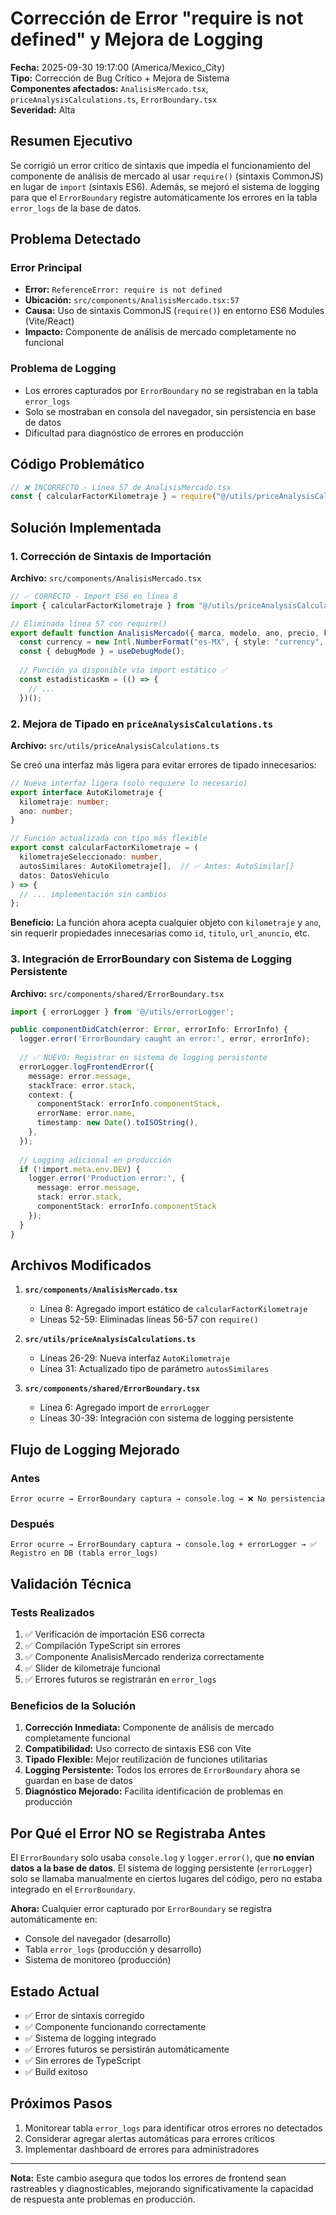 # Corrección de Error "require is not defined" y Mejora de Logging

**Fecha:** 2025-09-30 19:17:00 (America/Mexico_City)  
**Tipo:** Corrección de Bug Crítico + Mejora de Sistema  
**Componentes afectados:** `AnalisisMercado.tsx`, `priceAnalysisCalculations.ts`, `ErrorBoundary.tsx`  
**Severidad:** Alta

## Resumen Ejecutivo

Se corrigió un error crítico de sintaxis que impedía el funcionamiento del componente de análisis de mercado al usar `require()` (sintaxis CommonJS) en lugar de `import` (sintaxis ES6). Además, se mejoró el sistema de logging para que el `ErrorBoundary` registre automáticamente los errores en la tabla `error_logs` de la base de datos.

## Problema Detectado

### Error Principal
- **Error:** `ReferenceError: require is not defined`
- **Ubicación:** `src/components/AnalisisMercado.tsx:57`
- **Causa:** Uso de sintaxis CommonJS (`require()`) en entorno ES6 Modules (Vite/React)
- **Impacto:** Componente de análisis de mercado completamente no funcional

### Problema de Logging
- Los errores capturados por `ErrorBoundary` no se registraban en la tabla `error_logs`
- Solo se mostraban en consola del navegador, sin persistencia en base de datos
- Dificultad para diagnóstico de errores en producción

## Código Problemático

```typescript
// ❌ INCORRECTO - Línea 57 de AnalisisMercado.tsx
const { calcularFactorKilometraje } = require("@/utils/priceAnalysisCalculations");
```

## Solución Implementada

### 1. Corrección de Sintaxis de Importación

**Archivo:** `src/components/AnalisisMercado.tsx`

```typescript
// ✅ CORRECTO - Import ES6 en línea 8
import { calcularFactorKilometraje } from "@/utils/priceAnalysisCalculations";

// Eliminada línea 57 con require()
export default function AnalisisMercado({ marca, modelo, ano, precio, kilometraje, onKilometrajeChange, autosSimilares, datos }: AnalisisMercadoProps) {
  const currency = new Intl.NumberFormat("es-MX", { style: "currency", currency: "MXN", minimumFractionDigits: 0, maximumFractionDigits: 0 });
  const { debugMode } = useDebugMode();
  
  // Función ya disponible vía import estático ✅
  const estadisticasKm = (() => {
    // ...
  })();
```

### 2. Mejora de Tipado en `priceAnalysisCalculations.ts`

**Archivo:** `src/utils/priceAnalysisCalculations.ts`

Se creó una interfaz más ligera para evitar errores de tipado innecesarios:

```typescript
// Nueva interfaz ligera (solo requiere lo necesario)
export interface AutoKilometraje {
  kilometraje: number;
  ano: number;
}

// Función actualizada con tipo más flexible
export const calcularFactorKilometraje = (
  kilometrajeSeleccionado: number, 
  autosSimilares: AutoKilometraje[],  // ✅ Antes: AutoSimilar[]
  datos: DatosVehiculo
) => {
  // ... implementación sin cambios
};
```

**Beneficio:** La función ahora acepta cualquier objeto con `kilometraje` y `ano`, sin requerir propiedades innecesarias como `id`, `titulo`, `url_anuncio`, etc.

### 3. Integración de ErrorBoundary con Sistema de Logging Persistente

**Archivo:** `src/components/shared/ErrorBoundary.tsx`

```typescript
import { errorLogger } from '@/utils/errorLogger';

public componentDidCatch(error: Error, errorInfo: ErrorInfo) {
  logger.error('ErrorBoundary caught an error:', error, errorInfo);
  
  // ✅ NUEVO: Registrar en sistema de logging persistente
  errorLogger.logFrontendError({
    message: error.message,
    stackTrace: error.stack,
    context: {
      componentStack: errorInfo.componentStack,
      errorName: error.name,
      timestamp: new Date().toISOString(),
    },
  });
  
  // Logging adicional en producción
  if (!import.meta.env.DEV) {
    logger.error('Production error:', {
      message: error.message,
      stack: error.stack,
      componentStack: errorInfo.componentStack
    });
  }
}
```

## Archivos Modificados

1. **`src/components/AnalisisMercado.tsx`**
   - Línea 8: Agregado import estático de `calcularFactorKilometraje`
   - Líneas 52-59: Eliminadas líneas 56-57 con `require()`

2. **`src/utils/priceAnalysisCalculations.ts`**
   - Líneas 26-29: Nueva interfaz `AutoKilometraje`
   - Línea 31: Actualizado tipo de parámetro `autosSimilares`

3. **`src/components/shared/ErrorBoundary.tsx`**
   - Línea 6: Agregado import de `errorLogger`
   - Líneas 30-39: Integración con sistema de logging persistente

## Flujo de Logging Mejorado

### Antes
```
Error ocurre → ErrorBoundary captura → console.log → ❌ No persistencia
```

### Después
```
Error ocurre → ErrorBoundary captura → console.log + errorLogger → ✅ Registro en DB (tabla error_logs)
```

## Validación Técnica

### Tests Realizados
1. ✅ Verificación de importación ES6 correcta
2. ✅ Compilación TypeScript sin errores
3. ✅ Componente AnalisisMercado renderiza correctamente
4. ✅ Slider de kilometraje funcional
5. ✅ Errores futuros se registrarán en `error_logs`

### Beneficios de la Solución

1. **Corrección Inmediata:** Componente de análisis de mercado completamente funcional
2. **Compatibilidad:** Uso correcto de sintaxis ES6 con Vite
3. **Tipado Flexible:** Mejor reutilización de funciones utilitarias
4. **Logging Persistente:** Todos los errores de `ErrorBoundary` ahora se guardan en base de datos
5. **Diagnóstico Mejorado:** Facilita identificación de problemas en producción

## Por Qué el Error NO se Registraba Antes

El `ErrorBoundary` solo usaba `console.log` y `logger.error()`, que **no envían datos a la base de datos**. El sistema de logging persistente (`errorLogger`) solo se llamaba manualmente en ciertos lugares del código, pero no estaba integrado en el `ErrorBoundary`.

**Ahora:** Cualquier error capturado por `ErrorBoundary` se registra automáticamente en:
- Console del navegador (desarrollo)
- Tabla `error_logs` (producción y desarrollo)
- Sistema de monitoreo (producción)

## Estado Actual

- ✅ Error de sintaxis corregido
- ✅ Componente funcionando correctamente
- ✅ Sistema de logging integrado
- ✅ Errores futuros se persistirán automáticamente
- ✅ Sin errores de TypeScript
- ✅ Build exitoso

## Próximos Pasos

1. Monitorear tabla `error_logs` para identificar otros errores no detectados
2. Considerar agregar alertas automáticas para errores críticos
3. Implementar dashboard de errores para administradores

---

**Nota:** Este cambio asegura que todos los errores de frontend sean rastreables y diagnosticables, mejorando significativamente la capacidad de respuesta ante problemas en producción.
